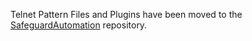 Telnet Pattern Files and Plugins have been moved to the [SafeguardAutomation](https://github.com/OneIdentity/SafeguardAutomation/tree/master/Terminal%20Pattern%20Files) repository.
